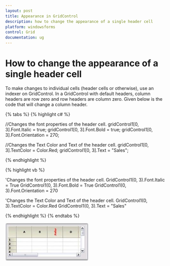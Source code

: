 ```yaml
---
layout: post
title: Appearance in GridControl
description: how to change the appearance of a single header cell
platform: windowsforms
control: Grid
documentation: ug
---
```


# How to change the appearance of a single header cell

To make changes to individual cells (header cells or otherwise), use an indexer on GridControl. In a GridControl with default headers, column headers are row zero and row headers are column zero. Given below is the code that will change a column header.

{% tabs %}
{% highlight c# %}

//Changes the font properties of the header cell.
gridControl1[0, 3].Font.Italic = true; 
gridControl1[0, 3].Font.Bold = true; 
gridControl1[0, 3].Font.Orientation = 270;

//Changes the Text Color and Text of the header cell. 
gridControl1[0, 3].TextColor = Color.Red; 
gridControl1[0, 3].Text = "Sales";

{% endhighlight  %}

{% highlight vb %}

'Changes the font properties of the header cell.
GridControl1(0, 3).Font.Italic = True
GridControl1(0, 3).Font.Bold = True
GridControl1(0, 3).Font.Orientation = 270

'Changes the Text Color and Text of the header cell.
GridControl1(0, 3).TextColor = Color.Red
GridControl1(0, 3).Text = "Sales"

{% endhighlight  %}
{% endtabs %}

![](How-to-Change-the-Appearance-of-a-Single-Header-Ce_images/How-to-Change-the-Appearance-of-a-Single-Header-Ce_img1.jpeg)



